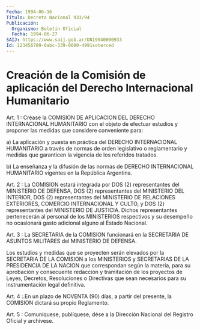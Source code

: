 ```yaml
---
Fecha: 1994-06-16
Título: Decreto Nacional 933/94
Publicación:
  Organismo: Boletín Oficial
  Fecha: 1994-06-27
SAIJ: https://www.saij.gob.ar/DN19940000933
Id: 123456789-0abc-339-0000-4991soterced
---
```

# Creación de la Comisión de aplicación del Derecho Internacional Humanitario

<a id="1"></a>
Art.  1  :  Créase  la  COMISION  DE  APLICACION  DEL DERECHO INTERNACIONAL  HUMANITARIO  con  el  objeto de efectuar estudios  y proponer    las   medidas  que  considere  conveniente    para:

a) La aplicación  y  puesta  en práctica del DERECHO INTERNACIONAL HUMANITARIO a través de normas de orden legislativo o reglamentario  y  medidas  que  garanticen    la  vigencia  de  los referidos tratados.

b) La enseñanza y la difusión de las normas de DERECHO INTERNACIONAL  HUMANITARIO  vigentes  en  la  República  Argentina.

<a id="2"></a>
Art. 2 : La COMISION estará integrada por DOS (2) representantes  del  MINISTERIO  DE DEFENSA, DOS (2) representantes del MINISTERIO DEL INTERIOR, DOS (2)  representantes del MINISTERIO DE RELACIONES EXTERIORES, COMERCIO INTERNACIONAL  Y  CULTO,  y  DOS (2) representantes del MINISTERIO DE JUSTICIA. Dichos representantes    pertenecerán   al  personal  de  los  MINISTERIOS respectivos y su desempeño no ocasionará  gasto adicional alguno al Estado Nacional.

<a id="3"></a>
Art.  3  :  La  SECRETARIA  de  la  COMISION  funcionará en la SECRETARIA  DE  ASUNTOS  MILITARES  del  MINISTERIO DE DEFENSA.

Los  estudios  y medidas que se proyecten serán  elevados  por  la SECRETARIA DE LA  COMISION  a  los  MINISTERIOS y SECRETARIAS DE LA PRESIDENCIA DE LA NACION que correspondan  según  la  materia, para su  aprobación  y  consecuente  redacción  y  tramitación  de   los proyectos  de  Leyes,  Decretos, Resoluciones o Directivas que sean necesarios para su instrumentación legal definitiva.

<a id="4"></a>
Art.  4  :.En  un  plazo  de  NOVENTA  (90) días, a partir del presente, la COMISION dictará su propio Reglamento.

<a id="5"></a>
Art. 5 : Comuníquese, publíquese, dése a la Dirección Nacional del Registro Oficial y archívese.